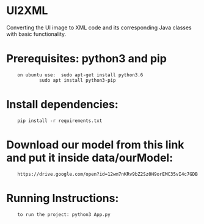 # UI2XML
Converting the UI image to XML code and its corresponding Java classes with basic functionality.

# Prerequisites: python3 and pip
		on ubuntu use: 	sudo apt-get install python3.6
				sudo apt install python3-pip
# Install dependencies: 
		pip install -r requirements.txt

# Download our model from this link and put it inside data/ourModel:
		https://drive.google.com/open?id=12wm7nKRv9bZ2Sz0H9orEMC35vI4c7GDB

# Running Instructions:
		to run the project: python3 App.py
